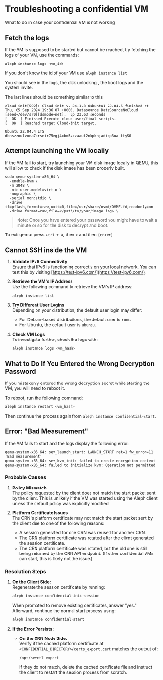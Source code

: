 # Troubleshooting a confidential VM 

What to do in case your confidential VM is not working

## Fetch the logs
If the VM is supposed to be started but cannot be reached, try fetching the logs of your VM, use the commands:

```shell
aleph instance logs <vm_id>
```

If you don't know the id of your VM use `aleph instance list`

You should see in the logs, the disk unlocking , the boot logs and the system invite.

The last lines  should be something similar to this
```
cloud-init[502]: Cloud-init v. 24.1.3-0ubuntu1~22.04.5 finished at Thu, 05 Sep 2024 19:36:07 +0000. Datasource DataSourceNoCloud [seed=/dev/sr0][dsmode=net].  Up 23.63 seconds
[  OK  ] Finished Execute cloud user/final scripts.
[  OK  ] Reached target Cloud-init target.

Ubuntu 22.04.4 LTS dbnszzoulvoea7crseir75egj4xbm5zzzaaut2nbpknjadidp3ua ttyS0
```

## Attempt launching the VM locally

If the VM fail to start, try launching your VM disk image locally in QEMU, this will allow to check if the disk image has been
properly built.

```shell
sudo qemu-system-x86_64 \
  -enable-kvm \
  -m 2048 \
  -nic user,model=virtio \
  -nographic \
  -serial mon:stdio \
  -drive if=pflash,format=raw,unit=0,file=/usr/share/ovmf/OVMF.fd,readonly=on
  -drive format=raw,file=</path/to/your/image.img> \
```

> Note: Once you have entered your password you might have to wait a minute or so for the disk to decrypt and boot.

To exit qemu: press `Ctrl + a`, then `x` and then `[Enter]`

## Cannot SSH inside the VM

1. **Validate IPv6 Connectivity**  
   Ensure that IPv6 is functioning correctly on your local network. You can test this by
   visiting [https://test-ipv6.com/](https://test-ipv6.com/).

2. **Retrieve the VM's IP Address**  
   Use the following command to retrieve the VM's IP address:
   ```bash
   aleph instance list
   ```

3. **Try Different User Logins**  
   Depending on your distribution, the default user login may differ:
   - For Debian-based distributions, the default user is `root`.
   - For Ubuntu, the default user is `ubuntu`.

4. **Check VM Logs**  
   To investigate further, check the logs with:
   ```bash
   aleph instance logs <vm_hash>
   ```


## What to Do If You Entered the Wrong Decryption Password

If you mistakenly entered the wrong decryption secret while starting the VM, you will need to reboot it.

To reboot, run the following command:

```bash
aleph instance restart <vm_hash>
```

Then continue the process again from `aleph instance confidential-start`.


## Error: "Bad Measurement"

If the VM fails to start and the logs display the following error:

```shell
qemu-system-x86_64: sev_launch_start: LAUNCH_START ret=1 fw_error=11 'Bad measurement'
qemu-system-x86_64: sev_kvm_init: failed to create encryption context
qemu-system-x86_64: failed to initialize kvm: Operation not permitted
```

### Probable Causes

1. **Policy Mismatch**  
   The policy requested by the client does not match the start packet sent by the client. This is unlikely if the VM was
   started using the Aleph client unless the default policy was explicitly modified.

2. **Platform Certificate Issues**  
   The CRN's platform certificate may not match the start packet sent by the client due to one of the following reasons:
   - A session generated for one CRN was reused for another CRN.
   - The CRN platform certificate was rotated after the client generated the session certificate.
   - The CRN platform certificate was rotated, but the old one is still being returned by the CRN API endpoint. (If
     other confidential VMs can start, this is likely not the issue.)

### Resolution Steps

1. **On the Client Side:**  
   Regenerate the session certificate by running:
   ```bash
   aleph instance confidential-init-session
   ```  
   When prompted to remove existing certificates, answer "yes." Afterward, continue the normal start process using:
   ```bash
   aleph instance confidential-start
   ```

2. **If the Error Persists:**
   - **On the CRN Node Side:**  
     Verify if the cached platform certificate at `<CONFIDENTIAL_DIRECTORY>/certs_export.cert` matches the output of:
     ```bash
     /opt/sevctl export
     ```  
     If they do not match, delete the cached certificate file and instruct the client to restart the session process
     from scratch.

